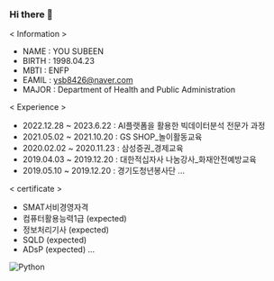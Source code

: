 ### Hi there 👋

<!--
**YOUSUBEEN/YOUSUBEEN** is a ✨ _special_ ✨ repository because its `README.md` (this file) appears on your GitHub profile.

Here are some ideas to get you started:

- 🔭 I’m currently working on ...
- 🌱 I’m currently learning ...
- 👯 I’m looking to collaborate on ...
- 🤔 I’m looking for help with ...
- 💬 Ask me about ...
- 📫 How to reach me: ...
- 😄 Pronouns: ...
- ⚡ Fun fact: ...
-->
< Information >

- NAME : YOU SUBEEN 
- BIRTH : 1998.04.23 
- MBTI : ENFP 
- EAMIL : ysb8426@naver.com 
- MAJOR : Department of Health and Public Administration 

< Experience >

- 2022.12.28 ~ 2023.6.22 : AI플랫폼을 활용한 빅데이터분석 전문가 과정
- 2021.05.02 ~ 2021.10.20 : GS SHOP_놀이활동교육
- 2020.02.02 ~ 2020.11.23 : 삼성증권_경제교육
- 2019.04.03 ~ 2019.12.20 : 대한적십자사 나눔강사_화재안전예방교육
- 2019.05.10 ~ 2019.12.20 : 경기도청년봉사단
...

< certificate >

- SMAT서비경영자격
- 컴퓨터활용능력1급 (expected)
- 정보처리기사 (expected)
- SQLD (expected)
- ADsP (expected)
...


![Python](https://img.shields.io/badge/python-3670A0?style=for-the-badge&logo=python&logoColor=ffdd54)
